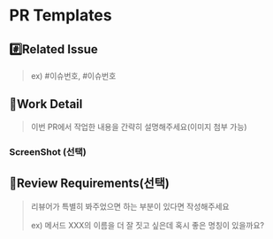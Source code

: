 # PR Templates

## #️⃣Related Issue

> ex) #이슈번호, #이슈번호

## 📝Work Detail

> 이번 PR에서 작업한 내용을 간략히 설명해주세요(이미지 첨부 가능)

### ScreenShot (선택)

## 💬Review Requirements(선택)

> 리뷰어가 특별히 봐주었으면 하는 부분이 있다면 작성해주세요
>
> ex) 메서드 XXX의 이름을 더 잘 짓고 싶은데 혹시 좋은 명칭이 있을까요?
